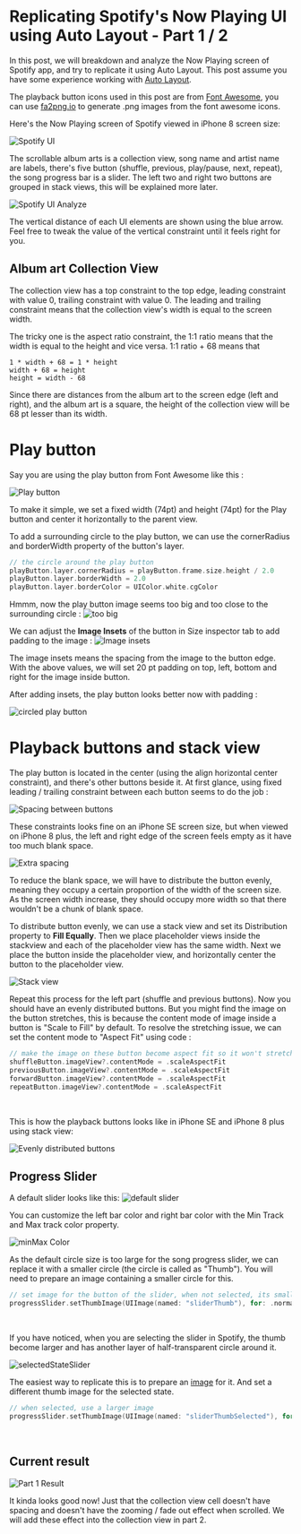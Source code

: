 # Replicating Spotify's Now Playing UI using Auto Layout - Part 1 / 2

In this post, we will breakdown and analyze the Now Playing screen of Spotify app, and try to replicate it  using Auto Layout. This post assume you have some experience working with [Auto Layout](https://fluffy.es/making-sense-of-auto-layout/). 

The playback button icons used in this post are from [Font Awesome](https://fontawesome.com), you can use [fa2png.io](http://fa2png.io) to generate .png images from the font awesome icons.



Here's the Now Playing screen of Spotify viewed in iPhone 8 screen size: 

![Spotify UI](https://iosimage.s3.amazonaws.com/2018/24-spotify/spotifyUI.png)



The scrollable album arts is a collection view, song name and artist name are labels, there's five button (shuffle, previous, play/pause, next, repeat), the song progress bar is a slider. The left two and right two buttons are grouped in stack views, this will be explained more later. 



![Spotify UI Analyze](https://iosimage.s3.amazonaws.com/2018/24-spotify/spotifyAnalyze.png)



The vertical distance of each UI elements are shown using the blue arrow. Feel free to tweak the value of the vertical constraint until it feels right for you.


## Album art Collection View

The collection view has a top constraint to the top edge, leading constraint with value 0, trailing constraint with value 0. The leading and trailing constraint means that the collection view's width is equal to the screen width.



The tricky one is the aspect ratio constraint, the 1:1 ratio means that the width is equal to the height and vice versa. 1:1 ratio + 68 means that 

```
1 * width + 68 = 1 * height
width + 68 = height
height = width - 68
```



Since there are distances from the album art to the screen edge (left and right), and the album art is a square, the height of the collection view will be 68 pt lesser than its width.



# Play button

Say you are using the play button from Font Awesome like this :  

![Play button](https://iosimage.s3.amazonaws.com/2018/24-spotify/playButton.png)



To make it simple, we set a fixed width (74pt) and height (74pt) for the Play button and center it horizontally to the parent view.



To add a surrounding circle to the play button, we can use the cornerRadius and borderWidth property of the button's layer.

```swift
// the circle around the play button
playButton.layer.cornerRadius = playButton.frame.size.height / 2.0
playButton.layer.borderWidth = 2.0
playButton.layer.borderColor = UIColor.white.cgColor
```



Hmmm, now the play button image seems too big and too close to the surrounding circle :
![too big](https://iosimage.s3.amazonaws.com/2018/24-spotify/tooBig.png)



We can adjust the **Image Insets** of the button in Size inspector tab to add padding to the image : 
![Image insets](https://iosimage.s3.amazonaws.com/2018/24-spotify/imageInsets.png)



The image insets means the spacing from the image to the button edge. With the above values, we will set 20 pt padding on top, left, bottom and right for the image inside button.



After adding insets, the play button looks better now with padding :

![circled play button](https://iosimage.s3.amazonaws.com/2018/24-spotify/circledPlayButton.png)



# Playback buttons and stack view

The play button is located in the center (using the align horizontal center constraint), and there's other buttons beside it. At first glance, using fixed leading / trailing constraint between each button seems to do the job : 

![Spacing between buttons](https://iosimage.s3.amazonaws.com/2018/24-spotify/spacing.png)



These constraints looks fine on an iPhone SE screen size, but when viewed on iPhone 8 plus, the left and right edge of the screen feels empty as it have too much blank space.

![Extra spacing](https://iosimage.s3.amazonaws.com/2018/24-spotify/extraSpacing.png)



To reduce the blank space, we will have to distribute the button evenly, meaning they occupy a certain proportion of the width of the screen size. As the screen width increase, they should occupy more width so that there wouldn't be a chunk of blank space.




To distribute button evenly, we can use a stack view and set its Distribution property to **Fill Equally**. Then we place placeholder views inside the stackview and each of the placeholder view has the same width. Next we place the button inside the placeholder view, and horizontally center the button to the placeholder view.

![Stack view](https://iosimage.s3.amazonaws.com/2018/24-spotify/buttonStackView.png)



Repeat this process for the left part (shuffle and previous buttons). Now you should have an evenly distributed buttons. But you might find the image on the button stretches, this is because the content mode of image inside a button is "Scale to Fill" by default. To resolve the stretching issue, we can set the content mode to "Aspect Fit" using code :

```swift
// make the image on these button become aspect fit so it won't stretch
shuffleButton.imageView?.contentMode = .scaleAspectFit
previousButton.imageView?.contentMode = .scaleAspectFit
forwardButton.imageView?.contentMode = .scaleAspectFit
repeatButton.imageView?.contentMode = .scaleAspectFit
```

<br>



This is how the playback buttons looks like in iPhone SE and iPhone 8 plus using stack view:  

![Evenly distributed buttons](https://iosimage.s3.amazonaws.com/2018/24-spotify/buttonsCompare.png)



## Progress Slider

A default slider looks like this: 
![default slider](https://iosimage.s3.amazonaws.com/2018/24-spotify/defaultSlider.png)



You can customize the left bar color and right bar color with the Min Track and Max track color property.

![minMax Color](https://iosimage.s3.amazonaws.com/2018/24-spotify/minMaxColor.png)



As the default circle size is too large for the song progress slider, we can replace it with a smaller circle (the circle is called as "Thumb"). You will need to prepare an image containing a smaller circle for this.

```swift
// set image for the button of the slider, when not selected, its small
progressSlider.setThumbImage(UIImage(named: "sliderThumb"), for: .normal)
```

<br>



If you have noticed, when you are selecting the slider in Spotify, the thumb become larger and has another layer of half-transparent circle around it. 

![selectedStateSlider](https://iosimage.s3.amazonaws.com/2018/24-spotify/selectedState.png)


The easiest way to replicate this is to prepare an [image](https://iosimage.s3.amazonaws.com/2018/24-spotify/sliderThumbSelected.png) for it. And set a different thumb image for the selected state.

```swift
// when selected, use a larger image
progressSlider.setThumbImage(UIImage(named: "sliderThumbSelected"), for: .highlighted)
```

<br>



## Current result

![Part 1 Result](https://iosimage.s3.amazonaws.com/2018/24-spotify/part1result.png)

It kinda looks good now! Just that the collection view cell doesn't have spacing and doesn't have the zooming / fade out effect when scrolled. We will add these effect into the collection view in part 2.
























